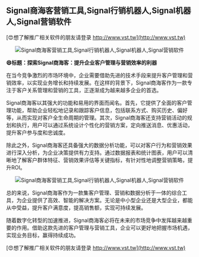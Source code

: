 ## **Signal商海客营销工具,Signal行销机器人,Signal机器人,Signal营销软件**

[😍想了解推广相关软件的朋友请登录 http://www.vst.tw](http://www.vst.tw)

 <center><img src="https://vst.tw/MP4/tuiguang/png/8.png" alt="Signal商海客营销工具,Signal行销机器人,Signal机器人,Signal营销软件"></center>

**😄标题：探索Signal商海客：提升企业客户管理与营销效率的利器**

在当今竞争激烈的市场环境中，企业需要借助先进的技术手段来提升客户管理和营销效率，以实现业务增长和持续发展。在这样的背景下，Signal商海客作为一款专注于客户关系管理和营销的工具，正逐渐成为越来越多企业的首选。

Signal商海客以其强大的功能和易用的界面而闻名。首先，它提供了全面的客户管理功能，帮助企业轻松地记录和跟踪客户信息，包括联系方式、购买历史、偏好等，从而实现对客户全生命周期的管理。其次，Signal商海客还支持营销活动的规划和执行，用户可以通过系统设计个性化的营销方案，定向推送消息、优惠活动，提升客户参与度和忠诚度。

除此之外，Signal商海客还具备强大的数据分析功能，可以对客户行为和营销效果进行深入分析，为企业决策提供有力支持。通过数据报表和统计图表，用户可以清晰地了解客户群体特征、营销效果评估等关键指标，有针对性地调整营销策略，提升ROI。

 <center><img src="https://vst.tw/MP4/tuiguang/png/0.png" alt="Signal商海客营销工具,Signal行销机器人,Signal机器人,Signal营销软件"></center>

总的来说，Signal商海客作为一款集客户管理、营销和数据分析于一体的综合工具，为企业提供了高效、智能的解决方案。无论是中小型企业还是大型企业，都能从中受益，提升客户满意度，提高销售额，实现可持续发展。

随着数字化转型的加速推进，Signal商海客必将在未来的市场竞争中发挥越来越重要的作用。借助这款先进的客户管理与营销工具，企业可以更好地把握市场机遇，实现业务目标，赢得持续成功。

[😍想了解推广相关软件的朋友请登录 http://www.vst.tw](http://www.vst.tw)



